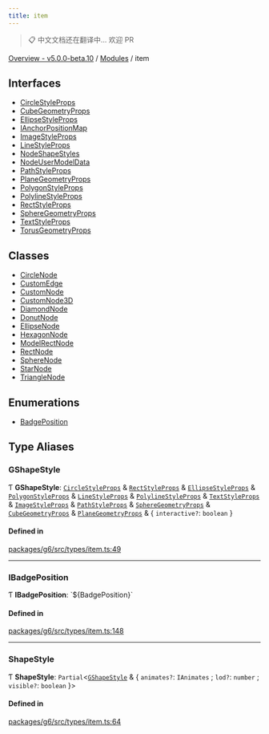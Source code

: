 ```yaml
---
title: item
---
```


> 📋 中文文档还在翻译中... 欢迎 PR

[Overview - v5.0.0-beta.10](../README.zh.md) / [Modules](../modules.zh.md) / item

## Interfaces

- [CircleStyleProps](../interfaces/item/CircleStyleProps.zh.md)
- [CubeGeometryProps](../interfaces/item/CubeGeometryProps.zh.md)
- [EllipseStyleProps](../interfaces/item/EllipseStyleProps.zh.md)
- [IAnchorPositionMap](../interfaces/item/IAnchorPositionMap.zh.md)
- [ImageStyleProps](../interfaces/item/ImageStyleProps.zh.md)
- [LineStyleProps](../interfaces/item/LineStyleProps.zh.md)
- [NodeShapeStyles](../interfaces/item/NodeShapeStyles.zh.md)
- [NodeUserModelData](../interfaces/item/NodeUserModelData.zh.md)
- [PathStyleProps](../interfaces/item/PathStyleProps.zh.md)
- [PlaneGeometryProps](../interfaces/item/PlaneGeometryProps.zh.md)
- [PolygonStyleProps](../interfaces/item/PolygonStyleProps.zh.md)
- [PolylineStyleProps](../interfaces/item/PolylineStyleProps.zh.md)
- [RectStyleProps](../interfaces/item/RectStyleProps.zh.md)
- [SphereGeometryProps](../interfaces/item/SphereGeometryProps.zh.md)
- [TextStyleProps](../interfaces/item/TextStyleProps.zh.md)
- [TorusGeometryProps](../interfaces/item/TorusGeometryProps.zh.md)

## Classes

- [CircleNode](../classes/item/CircleNode.zh.md)
- [CustomEdge](../classes/item/CustomEdge.zh.md)
- [CustomNode](../classes/item/CustomNode.zh.md)
- [CustomNode3D](../classes/item/CustomNode3D.zh.md)
- [DiamondNode](../classes/item/DiamondNode.zh.md)
- [DonutNode](../classes/item/DonutNode.zh.md)
- [EllipseNode](../classes/item/EllipseNode.zh.md)
- [HexagonNode](../classes/item/HexagonNode.zh.md)
- [ModelRectNode](../classes/item/ModelRectNode.zh.md)
- [RectNode](../classes/item/RectNode.zh.md)
- [SphereNode](../classes/item/SphereNode.zh.md)
- [StarNode](../classes/item/StarNode.zh.md)
- [TriangleNode](../classes/item/TriangleNode.zh.md)

## Enumerations

- [BadgePosition](../enums/item/BadgePosition.zh.md)

## Type Aliases

### GShapeStyle

Ƭ **GShapeStyle**: [`CircleStyleProps`](../interfaces/item/CircleStyleProps.zh.md) & [`RectStyleProps`](../interfaces/item/RectStyleProps.zh.md) & [`EllipseStyleProps`](../interfaces/item/EllipseStyleProps.zh.md) & [`PolygonStyleProps`](../interfaces/item/PolygonStyleProps.zh.md) & [`LineStyleProps`](../interfaces/item/LineStyleProps.zh.md) & [`PolylineStyleProps`](../interfaces/item/PolylineStyleProps.zh.md) & [`TextStyleProps`](../interfaces/item/TextStyleProps.zh.md) & [`ImageStyleProps`](../interfaces/item/ImageStyleProps.zh.md) & [`PathStyleProps`](../interfaces/item/PathStyleProps.zh.md) & [`SphereGeometryProps`](../interfaces/item/SphereGeometryProps.zh.md) & [`CubeGeometryProps`](../interfaces/item/CubeGeometryProps.zh.md) & [`PlaneGeometryProps`](../interfaces/item/PlaneGeometryProps.zh.md) & { `interactive?`: `boolean` }

#### Defined in

[packages/g6/src/types/item.ts:49](https://github.com/antvis/G6/blob/61e525e59b/packages/g6/src/types/item.ts#L49)

---

### IBadgePosition

Ƭ **IBadgePosition**: \`${BadgePosition}\`

#### Defined in

[packages/g6/src/types/item.ts:148](https://github.com/antvis/G6/blob/61e525e59b/packages/g6/src/types/item.ts#L148)

---

### ShapeStyle

Ƭ **ShapeStyle**: `Partial`<[`GShapeStyle`](item.zh.md#gshapestyle) & { `animates?`: `IAnimates` ; `lod?`: `number` ; `visible?`: `boolean` }\>

#### Defined in

[packages/g6/src/types/item.ts:64](https://github.com/antvis/G6/blob/61e525e59b/packages/g6/src/types/item.ts#L64)
